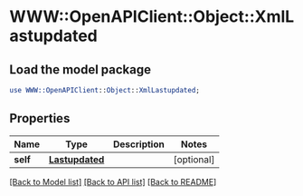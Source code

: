 # WWW::OpenAPIClient::Object::XmlLastupdated

## Load the model package
```perl
use WWW::OpenAPIClient::Object::XmlLastupdated;
```

## Properties
Name | Type | Description | Notes
------------ | ------------- | ------------- | -------------
**self** | [**Lastupdated**](Lastupdated.md) |  | [optional] 

[[Back to Model list]](../README.md#documentation-for-models) [[Back to API list]](../README.md#documentation-for-api-endpoints) [[Back to README]](../README.md)


